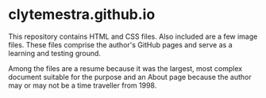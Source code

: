 # clytemestra.github.io

This repository contains HTML and CSS files. Also included are a few image files. These files comprise the author's GitHub pages and serve as a learning and testing ground.

Among the files are a resume because it was the largest, most complex document suitable for the purpose and an About page because the author may or may not be a time traveller from 1998.
